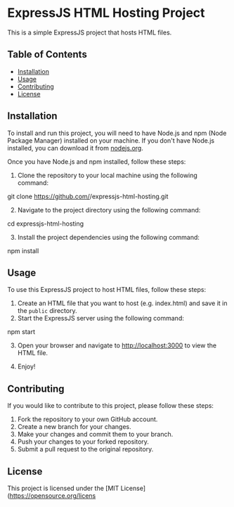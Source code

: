 # ExpressJS HTML Hosting Project

This is a simple ExpressJS project that hosts HTML files.

## Table of Contents

- [Installation](#installation)
- [Usage](#usage)
- [Contributing](#contributing)
- [License](#license)

## Installation

To install and run this project, you will need to have Node.js and npm (Node Package Manager) installed on your machine. If you don't have Node.js installed, you can download it from [nodejs.org](https://nodejs.org).

Once you have Node.js and npm installed, follow these steps:

1. Clone the repository to your local machine using the following command:

git clone https://github.com/<your-username>/expressjs-html-hosting.git

2. Navigate to the project directory using the following command:

cd expressjs-html-hosting

3. Install the project dependencies using the following command:

npm install

## Usage

To use this ExpressJS project to host HTML files, follow these steps:

1. Create an HTML file that you want to host (e.g. index.html) and save it in the `public` directory.
2. Start the ExpressJS server using the following command:

npm start

3. Open your browser and navigate to [http://localhost:3000](http://localhost:3000) to view the HTML file.

4. Enjoy!

## Contributing

If you would like to contribute to this project, please follow these steps:

1. Fork the repository to your own GitHub account.
2. Create a new branch for your changes.
3. Make your changes and commit them to your branch.
4. Push your changes to your forked repository.
5. Submit a pull request to the original repository.

## License

This project is licensed under the [MIT License](https://opensource.org/licens
